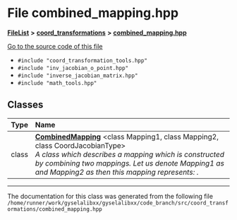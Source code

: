

# File combined\_mapping.hpp



[**FileList**](files.md) **>** [**coord\_transformations**](dir_67161c4ffadea73fddf46ea451c2f62c.md) **>** [**combined\_mapping.hpp**](combined__mapping_8hpp.md)

[Go to the source code of this file](combined__mapping_8hpp_source.md)



* `#include "coord_transformation_tools.hpp"`
* `#include "inv_jacobian_o_point.hpp"`
* `#include "inverse_jacobian_matrix.hpp"`
* `#include "math_tools.hpp"`















## Classes

| Type | Name |
| ---: | :--- |
| class | [**CombinedMapping**](classCombinedMapping.md) &lt;class Mapping1, class Mapping2, class CoordJacobianType&gt;<br>_A class which describes a mapping which is constructed by combining two mappings. Let us denote Mapping1 as_  _and Mapping2 as_ _then this mapping represents:_ _._ |



















































------------------------------
The documentation for this class was generated from the following file `/home/runner/work/gyselalibxx/gyselalibxx/code_branch/src/coord_transformations/combined_mapping.hpp`

